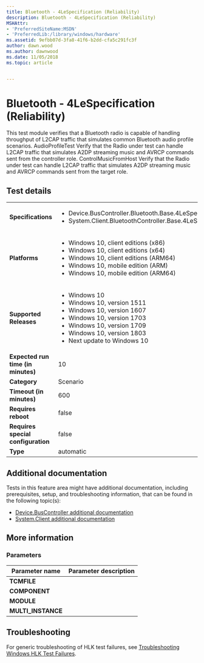 ```yaml
---
title: Bluetooth - 4LeSpecification (Reliability)
description: Bluetooth - 4LeSpecification (Reliability)
MSHAttr:
- 'PreferredSiteName:MSDN'
- 'PreferredLib:/library/windows/hardware'
ms.assetid: 9efbb07d-3fa8-41f6-b2dd-cfa5c291fc3f
author: dawn.wood
ms.author: dawnwood
ms.date: 11/05/2018
ms.topic: article


---
```


# <span id="p_hlk_test.38f8b917-00d4-4394-8300-e49e11d71340"></span>Bluetooth - 4LeSpecification (Reliability)


This test module verifies that a Bluetooth radio is capable of handling throughput of L2CAP traffic that simulates common Bluetooth audio profile scenarios. AudioProfileTest Verify that the Radio under test can handle L2CAP traffic that simulates A2DP streaming music and AVRCP commands sent from the controller role. ControlMusicFromHost Verify that the Radio under test can handle L2CAP traffic that simulates A2DP streaming music and AVRCP commands sent from the target role.

## Test details

|||
|---|---|
| **Specifications**  | <ul><li>Device.BusController.Bluetooth.Base.4LeSpecification</li><li>System.Client.BluetoothController.Base.4LeSpecification</li></ul> |  
| **Platforms**   | <ul><li>Windows 10, client editions (x86)</li><li>Windows 10, client editions (x64)</li><li>Windows 10, client editions (ARM64)</li><li>Windows 10, mobile edition (ARM)</li><li>Windows 10, mobile edition (ARM64)</li></ul> |
| **Supported Releases** | <ul><li>Windows 10</li><li>Windows 10, version 1511</li><li>Windows 10, version 1607</li><li>Windows 10, version 1703</li><li>Windows 10, version 1709</li><li>Windows 10, version 1803</li><li>Next update to Windows 10</li></ul> |
|**Expected run time (in minutes)**| 10 |
|**Category**| Scenario |
|**Timeout (in minutes)**| 600 |
|**Requires reboot**| false |
|**Requires special configuration**| false |
|**Type**| automatic |



## <span id="Additional_documentation"></span><span id="additional_documentation"></span><span id="ADDITIONAL_DOCUMENTATION"></span>Additional documentation


Tests in this feature area might have additional documentation, including prerequisites, setup, and troubleshooting information, that can be found in the following topic(s):

-   [Device.BusController additional documentation](device-buscontroller-additional-documentation.md)
-   [System.Client additional documentation](system-client-additional-documentation.md)

## <span id="More_information"></span><span id="more_information"></span><span id="MORE_INFORMATION"></span>More information


### <span id="Parameters"></span><span id="parameters"></span><span id="PARAMETERS"></span>Parameters

| Parameter name      | Parameter description |
|---------------------|-----------------------|
| **TCMFILE**         |                       |
| **COMPONENT**       |                       |
| **MODULE**          |                       |
| **MULTI\_INSTANCE** |                       |



## <span id="Troubleshooting"></span><span id="troubleshooting"></span><span id="TROUBLESHOOTING"></span>Troubleshooting


For generic troubleshooting of HLK test failures, see [Troubleshooting Windows HLK Test Failures](../user/troubleshooting-windows-hlk-test-failures.md).










